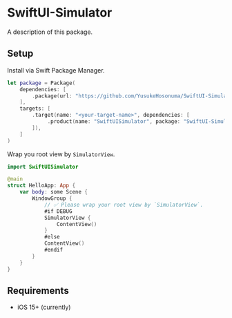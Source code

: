 # SwiftUI-Simulator

A description of this package.

## Setup

Install via Swift Package Manager.

```swift
let package = Package(
    dependencies: [
        .package(url: "https://github.com/YusukeHosonuma/SwiftUI-Simulator.git", branch: "main"),
    ],
    targets: [
        .target(name: "<your-target-name>", dependencies: [
             .product(name: "SwiftUISimulator", package: "SwiftUI-Simulator"),
        ]),
    ]
)
```

Wrap you root view by `SimulatorView`.

```swift
import SwiftUISimulator

@main
struct HelloApp: App {
    var body: some Scene {
        WindowGroup {
            // ✅ Please wrap your root view by `SimulatorView`.
            #if DEBUG
            SimulatorView {
                ContentView()
            }
            #else
            ContentView()
            #endif
        }
    }
}
```

## Requirements

- iOS 15+ (currently)
